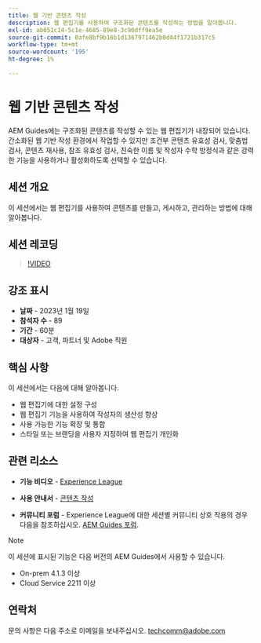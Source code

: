 ```yaml
---
title: 웹 기반 콘텐츠 작성
description: 웹 편집기를 사용하여 구조화된 콘텐츠를 작성하는 방법을 알아봅니다.
exl-id: ab051c14-5c1e-4685-89e8-3c90dff9ea5e
source-git-commit: 0afe8bf9b16b1d1367971462b0d44f1721b317c5
workflow-type: tm+mt
source-wordcount: '195'
ht-degree: 1%

---
```


# 웹 기반 콘텐츠 작성

AEM Guides에는 구조화된 콘텐츠를 작성할 수 있는 웹 편집기가 내장되어 있습니다. 간소화된 웹 기반 작성 환경에서 작업할 수 있지만 조건부 콘텐츠 유효성 검사, 맞춤법 검사, 콘텐츠 재사용, 참조 유효성 검사, 친숙한 이름 및 작성자 수학 방정식과 같은 강력한 기능을 사용하거나 활성화하도록 선택할 수 있습니다.

## 세션 개요

이 세션에서는 웹 편집기를 사용하여 콘텐츠를 만들고, 게시하고, 관리하는 방법에 대해 알아봅니다.

## 세션 레코딩

>[!VIDEO](https://video.tv.adobe.com/v/3414171/dita-authoring-ccms-web-author?quality=12&learn=on)

## 강조 표시

- **날짜** - 2023년 1월 19일
- **참석자 수** - 89
- **기간** - 60분
- **대상자** - 고객, 파트너 및 Adobe 직원

## 핵심 사항

이 세션에서는 다음에 대해 알아봅니다.

- 웹 편집기에 대한 설정 구성
- 웹 편집기 기능을 사용하여 작성자의 생산성 향상
- 사용 가능한 기능 확장 및 통합
- 스타일 또는 브랜딩을 사용자 지정하여 웹 편집기 개인화

## 관련 리소스

- **기능 비디오** -  [Experience League](https://experienceleague.adobe.com/docs/experience-manager-guides-learn/videos/advanced-user-guide/overview.html?lang=en)

- **사용 안내서** - [콘텐츠 작성](/help/product-guide/user-guide/authoring-content.md)

- **커뮤니티 포럼** - Experience League에 대한 세션별 커뮤니티 상호 작용의 경우 다음을 참조하십시오.  [AEM Guides 포럼](https://experienceleaguecommunities.adobe.com/t5/experience-manager-guides/bd-p/xml-documentation-discussions).

>[!NOTE]
>
> 이 세션에 표시된 기능은 다음 버전의 AEM Guides에서 사용할 수 있습니다.
>
> - On-prem 4.1.3 이상
> - Cloud Service 2211 이상

## 연락처

문의 사항은 다음 주소로 이메일을 보내주십시오. <techcomm@adobe.com>
